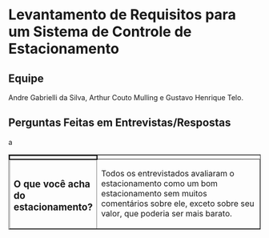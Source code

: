 # Levantamento de Requisitos para um Sistema de Controle de Estacionamento
## Equipe
Andre Gabrielli da Silva, Arthur Couto Mulling e Gustavo Henrique Telo.

## Perguntas Feitas em Entrevistas/Respostas
<table border = "1">
<td style = "width: 25; border: 2px solid black;">
<tr>
  <td> <h3> O que você acha do estacionamento? </h3></td> <td> <p> Todos os entrevistados avaliaram o estacionamento como um bom estacionamento sem muitos comentários sobre ele, exceto sobre seu valor, que poderia ser mais barato.</p></td>
</tr>

a
